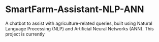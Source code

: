 # SmartFarm-Assistant-NLP-ANN
A chatbot to assist with agriculture-related queries, built using Natural Language Processing (NLP) and Artificial Neural Networks (ANN). This project is currently 